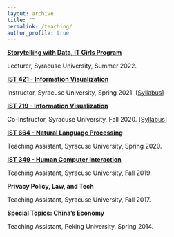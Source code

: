```yaml
---
layout: archive
title: ""
permalink: /teaching/
author_profile: true
---
```


<b>[Storytelling with Data, IT Girls Program](https://ischool.syr.edu/academics/new-it-girls-empowering-women-in-technology/)</b>

Lecturer, Syracuse University, Summer 2022.

<b>[IST 421 - Information Visualization](https://courses.syracuse.edu/content.php?catoid=38&navoid=4783&_gl=1*1j9stow*_ga*NDY4NzUyOTc1LjE3MzA5Mjc1Njg.*_ga_65S0N1FWNY*MTczMDkyNzU2OC4xLjEuMTczMDkyNzU4Ni40Mi4wLjA.*_ga_S5CXSPXYHM*MTczMDkyNzU2OC4xLjEuMTczMDkyNzU4Ni4wLjAuMA..#tt9109)</b>

Instructor, Syracuse University, Spring 2021. \[[Syllabus](/files/Syllabus_IST421_M003_Spring21.pdf)\]

<b>[IST 719 - Information Visualization](https://courses.syracuse.edu/preview_program.php?catoid=39&poid=19940&returnto=4868#)</b>

Co-Instructor, Syracuse University, Fall 2020. \[[Syllabus](/files/IST421_719_InfoVizSyllabus_20200110.pdf)\]

<b>[IST 664 - Natural Language Processing](https://courses.syracuse.edu/preview_program.php?catoid=39&poid=19940&returnto=4868#)</b>

Teaching Assistant, Syracuse University, Spring 2020.

<b>[IST 349 - Human Computer Interaction](https://courses.syracuse.edu/content.php?catoid=38&navoid=4783&_gl=1*1j9stow*_ga*NDY4NzUyOTc1LjE3MzA5Mjc1Njg.*_ga_65S0N1FWNY*MTczMDkyNzU2OC4xLjEuMTczMDkyNzU4Ni40Mi4wLjA.*_ga_S5CXSPXYHM*MTczMDkyNzU2OC4xLjEuMTczMDkyNzU4Ni4wLjAuMA..#tt8986)</b>

Teaching Assistant, Syracuse University, Fall 2019.

<b>Privacy Policy, Law, and Tech</b>

Teaching Assistant, Syracuse University, Fall 2017.

<b>Special Topics: China’s Economy</b>

Teaching Assistant, Peking University, Spring 2014. 

<!-- {% include base_path %}

{% for post in site.teaching reversed %}
  {% include archive-single.html %}
{% endfor %}
 -->
